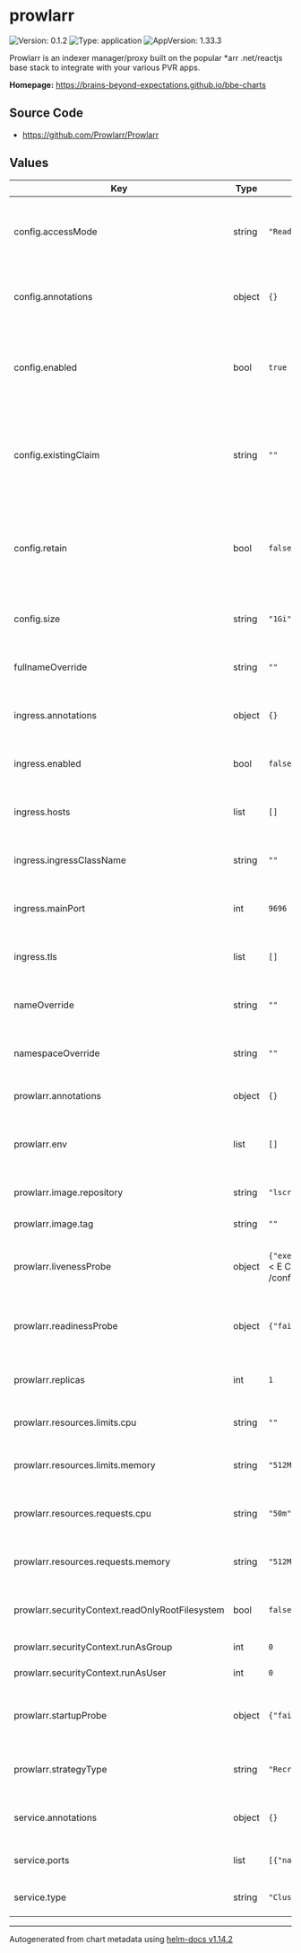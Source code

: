 # prowlarr

![Version: 0.1.2](https://img.shields.io/badge/Version-0.1.2-informational?style=flat-square) ![Type: application](https://img.shields.io/badge/Type-application-informational?style=flat-square) ![AppVersion: 1.33.3](https://img.shields.io/badge/AppVersion-1.33.3-informational?style=flat-square)

Prowlarr is an indexer manager/proxy built on the popular *arr .net/reactjs base stack to integrate with your various PVR apps.

**Homepage:** <https://brains-beyond-expectations.github.io/bbe-charts>

## Source Code

* <https://github.com/Prowlarr/Prowlarr>

## Values

| Key | Type | Default | Description |
|-----|------|---------|-------------|
| config.accessMode | string | `"ReadWriteOnce"` | The access mode to use for the Prowlarr config persistent volume claim |
| config.annotations | object | `{}` | Annotations to apply to the Prowlarr config persistent volume claim |
| config.enabled | bool | `true` | Whether to enable the creation of a persistent volume claim for the Prowlarr config |
| config.existingClaim | string | `""` | Use this attribute to reference an existing persistent volume claim to use for the Prowlarr config |
| config.retain | bool | `false` | Whether to keep the persistent volume claim for the config after the Prowlarr chart is uninstalled |
| config.size | string | `"1Gi"` | The amount of storage to request for the Prowlarr config |
| fullnameOverride | string | `""` | Optional full name override for the resources |
| ingress.annotations | object | `{}` | Annotations to apply to the Prowlarr ingress |
| ingress.enabled | bool | `false` | Whether to create an ingress for Prowlarr |
| ingress.hosts | list | `[]` | Host configuration for the Prowlarr ingress |
| ingress.ingressClassName | string | `""` | The ingress class to use for the Prowlarr ingress |
| ingress.mainPort | int | `9696` | The main http port to use for the Prowlarr ingress |
| ingress.tls | list | `[]` | TLS configuration for the Prowlarr ingress |
| nameOverride | string | `""` | Optional short name override for the resources |
| namespaceOverride | string | `""` | Optional namespace override for the resources |
| prowlarr.annotations | object | `{}` | Annotations to apply to the Prowlarr pod |
| prowlarr.env | list | `[]` | The environment variables to set for the Prowlarr pod |
| prowlarr.image.repository | string | `"lscr.io/linuxserver/prowlarr"` | The image repository to pull from |
| prowlarr.image.tag | string | `""` | The image tag to pull |
| prowlarr.livenessProbe | object | `{"exec":{"command":["/usr/bin/env","bash","-c","curl --fail localhost:9696/api/v1/system/status?apiKey=`IFS=\\> && while read -d \\< E C; do if [[ $E = \"ApiKey\" ]]; then echo $C; fi; done < /config/config.xml`"]},"failureThreshold":5,"initialDelaySeconds":60,"periodSeconds":10,"successThreshold":1,"timeoutSeconds":10}` | The livenessProbe configuration for the Prowlarr pod |
| prowlarr.readinessProbe | object | `{"failureThreshold":3,"initialDelaySeconds":0,"periodSeconds":10,"tcpSocket":{"port":9696},"timeoutSeconds":1}` | The readinessProbe configuration for the Prowlarr pod |
| prowlarr.replicas | int | `1` | How many replicas of the Prowlarr pod to run |
| prowlarr.resources.limits.cpu | string | `""` | The amount of CPU to limit the Prowlarr pod to |
| prowlarr.resources.limits.memory | string | `"512Mi"` | The amount of memory to limit the Prowlarr pod to |
| prowlarr.resources.requests.cpu | string | `"50m"` | The amount of CPU to request for the Prowlarr pod |
| prowlarr.resources.requests.memory | string | `"512Mi"` | The amount of memory to request for the Prowlarr pod |
| prowlarr.securityContext.readOnlyRootFilesystem | bool | `false` | Whether to run Prowlarr with a read-only root filesystem |
| prowlarr.securityContext.runAsGroup | int | `0` | The group ID to run Prowlarr as |
| prowlarr.securityContext.runAsUser | int | `0` | The user ID to run Prowlarr as |
| prowlarr.startupProbe | object | `{"failureThreshold":30,"initialDelaySeconds":0,"periodSeconds":5,"tcpSocket":{"port":9696},"timeoutSeconds":1}` | The startupProbe configuration for the Prowlarr pod |
| prowlarr.strategyType | string | `"Recreate"` | The strategy to use for updating the Prowlarr pods |
| service.annotations | object | `{}` | Annotations to apply to the Prowlarr service |
| service.ports | list | `[{"name":"http","port":9696,"protocol":"TCP"}]` | Port to expose the Prowlarr service on |
| service.type | string | `"ClusterIP"` | The type of service to create |

----------------------------------------------
Autogenerated from chart metadata using [helm-docs v1.14.2](https://github.com/norwoodj/helm-docs/releases/v1.14.2)
